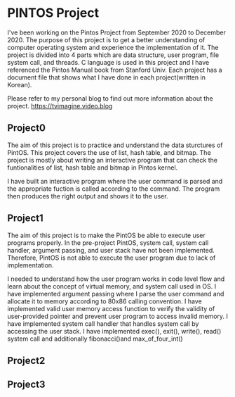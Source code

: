 # PINTOS Project
I've been working on the Pintos Project from September 2020 to December 2020.
The purpose of this project is to get a better understanding of computer operating system and experience the implementation of it.
The project is divided into 4 parts which are data structure, user program, file system call, and threads.
C language is used in this project and I have referenced the Pintos Manual book from Stanford Univ.
Each project has a document file that shows what I have done in each project(written in Korean).

Please refer to my personal blog to find out more information about the project.
https://tvimagine.video.blog

  ## Project0
  The aim of this project is to practice and understand the data sturctures of PintOS. This project covers the use of list, hash table, and bitmap. The project is mostly about writing an interactive program that can check the funtionalities of list, hash table and bitmap in Pintos kernel.
  
  
  
 I have built an interactive program where the user command is parsed and the appropriate fuction is called according to the command. The program then produces the right output and shows it to the user.

  ## Project1
  
  The aim of this project is to make the PintOS be able to execute user programs properly. In the pre-project PintOS, system call, system call handler, argument passing, and user stack have not been implemented. Therefore, PintOS is not able to execute the user program due to lack of implementation.
  
  
  
  I needed to understand how the user program works in code level flow and learn about the concept of virtual memory, and system call used in OS. I have implemented argument passing where I parse the user command and allocate it to memory according to 80x86 calling convention. I have implemented valid user memory access function to verify the validity of user-provided pointer and prevent user program to access invalid memory. I have implemented system call handler that handles system call by accessing the user stack. I have implemented exec(), exit(), write(), read() system call and additionally fibonacci()and max_of_four_int()
  

  ## Project2

  ## Project3

